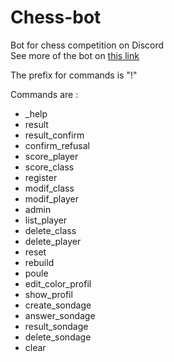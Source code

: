 # Chess-bot
Bot for chess competition on Discord </br>
See more of the bot on [this link](https://mabule.github.io/chess.com/index.html)

The prefix for commands is "!"

Commands are :
<ul>
  <li>_help</li>
  <li>result</li>
  <li>result_confirm</li>
  <li>confirm_refusal</li>
  <li>score_player</li>
  <li>score_class</li>
  <li>register</li>
  <li>modif_class</li>
  <li>modif_player</li>
  <li>admin</li>
  <li>list_player</li>
  <li>delete_class</li>
  <li>delete_player</li>
  <li>reset</li>
  <li>rebuild</li>
  <li>poule</li>
  <li>edit_color_profil</li>
  <li>show_profil</li>
  <li>create_sondage</li>
  <li>answer_sondage</li>
  <li>result_sondage</li>
  <li>delete_sondage</li>
  <li>clear</li>
</ul>
